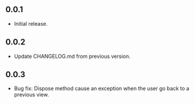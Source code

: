 ## 0.0.1

* Initial release.

## 0.0.2 

* Update CHANGELOG.md from previous version.

## 0.0.3 

* Bug fix: Dispose method cause an exception when the user go back to a previous view.